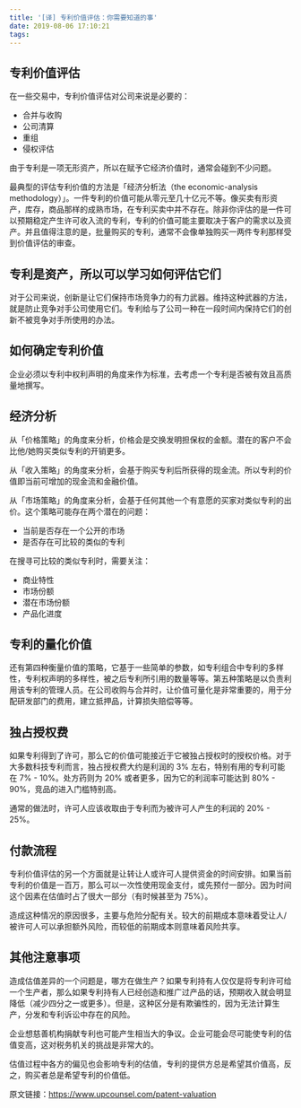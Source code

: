 ```yaml
---
title: '[译] 专利价值评估：你需要知道的事'
date: 2019-08-06 17:10:21
tags:
---
```

## 专利价值评估
在一些交易中，专利价值评估对公司来说是必要的：
- 合并与收购
- 公司清算
- 重组
- 侵权评估

由于专利是一项无形资产，所以在赋予它经济价值时，通常会碰到不少问题。

最典型的评估专利价值的方法是「经济分析法（the economic-analysis methodology）」。一件专利的价值可能从零元至几十亿元不等。像买卖有形资产，库存，商品那样的成熟市场，在专利买卖中并不存在。除非你评估的是一件可以预期稳定产生许可收入流的专利，专利的价值可能主要取决于客户的需求以及资产。并且值得注意的是，批量购买的专利，通常不会像单独购买一两件专利那样受到价值评估的审查。
<!-- more -->
## 专利是资产，所以可以学习如何评估它们

对于公司来说，创新是让它们保持市场竞争力的有力武器。维持这种武器的方法，就是防止竞争对手公司使用它们。专利给与了公司一种在一段时间内保持它们的创新不被竞争对手所使用的办法。

## 如何确定专利价值

企业必须以专利中权利声明的角度来作为标准，去考虑一个专利是否被有效且高质量地撰写。

## 经济分析

从「价格策略」的角度来分析，价格会是交换发明担保权的金额。潜在的客户不会比他/她购买类似专利的开销更多。

从「收入策略」的角度来分析，会基于购买专利后所获得的现金流。所以专利的价值即当前可增加的现金流和金融价值。

从「市场策略」的角度来分析，会基于任何其他一个有意愿的买家对类似专利的出价。这个策略可能存在两个潜在的问题：
- 当前是否存在一个公开的市场
- 是否存在可比较的类似的专利

在搜寻可比较的类似专利时，需要关注：
- 商业特性
- 市场份额
- 潜在市场份额
- 产品化进度

## 专利的量化价值

还有第四种衡量价值的策略，它基于一些简单的参数，如专利组合中专利的多样性，专利权声明的多样性，被之后专利所引用的数量等等。第五种策略是以负责利用该专利的管理人员。在公司收购与合并时，让价值可量化是非常重要的，用于分配研发部门的费用，建立抵押品，计算损失赔偿等等。

## 独占授权费

如果专利得到了许可，那么它的价值可能接近于它被独占授权时的授权价格。对于大多数科技专利而言，独占授权费大约是利润的 3% 左右，特别有用的专利可能在 7% - 10%。处方药则为 20% 或者更多，因为它的利润率可能达到 80% - 90%，竞品的进入门槛特别高。

通常的做法时，许可人应该收取由于专利而为被许可人产生的利润的 20% - 25%。

## 付款流程

专利价值评估的另一个方面就是让转让人或许可人提供资金的时间安排。如果当前专利的价值是一百万，那么可以一次性使用现金支付，或先预付一部分。因为时间这个因素在估值时占了很大一部分（有时候甚至为 75%）。

造成这种情况的原因很多，主要与危险分配有关。较大的前期成本意味着受让人/被许可人可以承担额外风险，而较低的前期成本则意味着风险共享。

## 其他注意事项

造成估值差异的一个问题是，哪方在做生产？如果专利持有人仅仅是将专利许可给一个生产者，那么如果专利持有人已经创造和推广过产品的话，预期收入就会明显降低（减少四分之一或更多）。但是，这种区分是有欺骗性的，因为无法计算生产，分发和专利诉讼中存在的风险。

企业想慈善机构捐献专利也可能产生相当大的争议。企业可能会尽可能使专利的估值变高，这对税务机关的挑战是非常大的。

估值过程中各方的偏见也会影响专利的估值，专利的提供方总是希望其价值高，反之，购买者总是希望专利的价值低。

原文链接：https://www.upcounsel.com/patent-valuation
